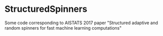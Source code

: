 # StructuredSpinners
Some code corresponding to AISTATS 2017 paper "Structured adaptive and random spinners for fast machine learning computations"
